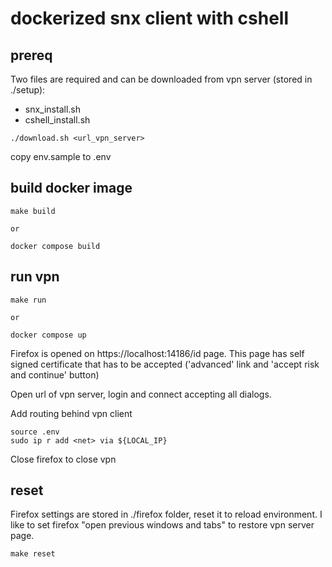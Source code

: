 # dockerized snx client with cshell

## prereq

Two files are required and can be downloaded from vpn server (stored in ./setup):

- snx_install.sh
- cshell_install.sh

```
./download.sh <url_vpn_server>
```

copy env.sample to .env

## build docker image

```
make build

or

docker compose build
```

## run vpn

```
make run

or 

docker compose up
```

Firefox is opened on https://localhost:14186/id page. This page has self signed certificate that has to be accepted ('advanced' link and 'accept risk and continue' button)

Open url of vpn server, login and connect accepting all dialogs.


Add routing behind vpn client
```
source .env
sudo ip r add <net> via ${LOCAL_IP}
```

Close firefox to close vpn

## reset

Firefox settings are stored in ./firefox folder, reset it to reload environment. I like to set firefox "open previous windows and tabs" to restore vpn server page.

```
make reset
```